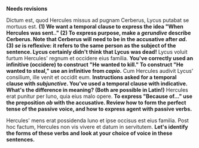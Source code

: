 **Needs revisions**

Dictum est, quod Hercules missus ad pugnam Cerberus, Lycus putabat se mortuus est.  **(1) We want a temporal clause to express the idea "When Hercules was sent.."  (2) To express purpose, make a *gerundive* describe Cerberus.  Note that Cerberus will need to be in the accusative after *ad*.  (3) *se* is reflexive:  it refers to the same person as the subject of the sentence.  Lycus certainly didn't think that Lycus was dead!**
Lycus voluit furtum Hercules' regnum et occidere eius familia. **You've correctly used an infinitive (occidere) to construct "He wanted to kill." To construct "He wanted to steal," use an infinitive from *capio*.**
Cum Hercules audivit Lycus' consilium, ille venit et occidit eum.  **Instructions asked for a temporal clause with *subjunctive*. You've used a temporal clause with indicative.  What's the difference in meaning? (Both are possible in Latin!)**
Hercules erat punitur per Iuno, quia eius malo opere. **To express "Because of..." use the preposition *ob* with the accusative.  Review how to form the perfect tense of the passive voice, and how to express agent with passive verbs.**


Hercules' mens erat possidenda Iuno et ipse occisus est eius familia. Post hoc factum, Hercules non vis vivere et datum in servitutem.   **Let's identify the forms of these verbs and look at your choice of voice in these sentences.**
